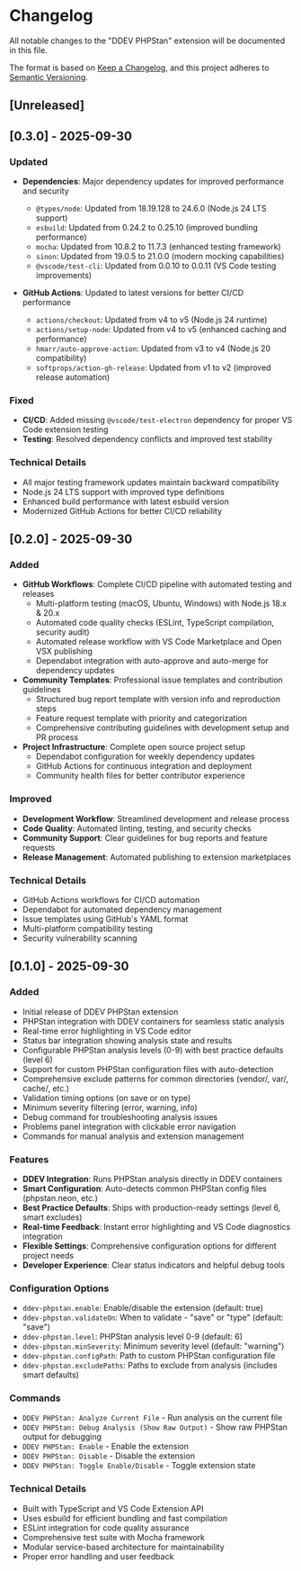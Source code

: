 # Changelog

All notable changes to the "DDEV PHPStan" extension will be documented in this file.

The format is based on [Keep a Changelog](https://keepachangelog.com/en/1.0.0/),
and this project adheres to [Semantic Versioning](https://semver.org/spec/v2.0.0.html).

## [Unreleased]

## [0.3.0] - 2025-09-30

### Updated

- **Dependencies**: Major dependency updates for improved performance and security
  - `@types/node`: Updated from 18.19.128 to 24.6.0 (Node.js 24 LTS support)
  - `esbuild`: Updated from 0.24.2 to 0.25.10 (improved bundling performance)
  - `mocha`: Updated from 10.8.2 to 11.7.3 (enhanced testing framework)
  - `sinon`: Updated from 19.0.5 to 21.0.0 (modern mocking capabilities)
  - `@vscode/test-cli`: Updated from 0.0.10 to 0.0.11 (VS Code testing improvements)

- **GitHub Actions**: Updated to latest versions for better CI/CD performance
  - `actions/checkout`: Updated from v4 to v5 (Node.js 24 runtime)
  - `actions/setup-node`: Updated from v4 to v5 (enhanced caching and performance)
  - `hmarr/auto-approve-action`: Updated from v3 to v4 (Node.js 20 compatibility)
  - `softprops/action-gh-release`: Updated from v1 to v2 (improved release automation)

### Fixed

- **CI/CD**: Added missing `@vscode/test-electron` dependency for proper VS Code extension testing
- **Testing**: Resolved dependency conflicts and improved test stability

### Technical Details

- All major testing framework updates maintain backward compatibility
- Node.js 24 LTS support with improved type definitions
- Enhanced build performance with latest esbuild version
- Modernized GitHub Actions for better CI/CD reliability

## [0.2.0] - 2025-09-30

### Added

- **GitHub Workflows**: Complete CI/CD pipeline with automated testing and releases
  - Multi-platform testing (macOS, Ubuntu, Windows) with Node.js 18.x & 20.x
  - Automated code quality checks (ESLint, TypeScript compilation, security audit)
  - Automated release workflow with VS Code Marketplace and Open VSX publishing
  - Dependabot integration with auto-approve and auto-merge for dependency updates
- **Community Templates**: Professional issue templates and contribution guidelines
  - Structured bug report template with version info and reproduction steps
  - Feature request template with priority and categorization
  - Comprehensive contributing guidelines with development setup and PR process
- **Project Infrastructure**: Complete open source project setup
  - Dependabot configuration for weekly dependency updates
  - GitHub Actions for continuous integration and deployment
  - Community health files for better contributor experience

### Improved

- **Development Workflow**: Streamlined development and release process
- **Code Quality**: Automated linting, testing, and security checks
- **Community Support**: Clear guidelines for bug reports and feature requests
- **Release Management**: Automated publishing to extension marketplaces

### Technical Details

- GitHub Actions workflows for CI/CD automation
- Dependabot for automated dependency management
- Issue templates using GitHub's YAML format
- Multi-platform compatibility testing
- Security vulnerability scanning

## [0.1.0] - 2025-09-30

### Added

- Initial release of DDEV PHPStan extension
- PHPStan integration with DDEV containers for seamless static analysis
- Real-time error highlighting in VS Code editor
- Status bar integration showing analysis state and results
- Configurable PHPStan analysis levels (0-9) with best practice defaults (level 6)
- Support for custom PHPStan configuration files with auto-detection
- Comprehensive exclude patterns for common directories (vendor/, var/, cache/, etc.)
- Validation timing options (on save or on type)
- Minimum severity filtering (error, warning, info)
- Debug command for troubleshooting analysis issues
- Problems panel integration with clickable error navigation
- Commands for manual analysis and extension management

### Features

- **DDEV Integration**: Runs PHPStan analysis directly in DDEV containers
- **Smart Configuration**: Auto-detects common PHPStan config files (phpstan.neon, etc.)
- **Best Practice Defaults**: Ships with production-ready settings (level 6, smart excludes)
- **Real-time Feedback**: Instant error highlighting and VS Code diagnostics integration
- **Flexible Settings**: Comprehensive configuration options for different project needs
- **Developer Experience**: Clear status indicators and helpful debug tools

### Configuration Options

- `ddev-phpstan.enable`: Enable/disable the extension (default: true)
- `ddev-phpstan.validateOn`: When to validate - "save" or "type" (default: "save")
- `ddev-phpstan.level`: PHPStan analysis level 0-9 (default: 6)
- `ddev-phpstan.minSeverity`: Minimum severity level (default: "warning")
- `ddev-phpstan.configPath`: Path to custom PHPStan configuration file
- `ddev-phpstan.excludePaths`: Paths to exclude from analysis (includes smart defaults)

### Commands

- `DDEV PHPStan: Analyze Current File` - Run analysis on the current file
- `DDEV PHPStan: Debug Analysis (Show Raw Output)` - Show raw PHPStan output for debugging
- `DDEV PHPStan: Enable` - Enable the extension
- `DDEV PHPStan: Disable` - Disable the extension
- `DDEV PHPStan: Toggle Enable/Disable` - Toggle extension state

### Technical Details

- Built with TypeScript and VS Code Extension API
- Uses esbuild for efficient bundling and fast compilation
- ESLint integration for code quality assurance
- Comprehensive test suite with Mocha framework
- Modular service-based architecture for maintainability
- Proper error handling and user feedback
